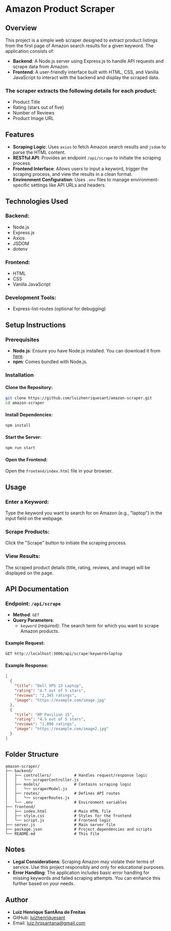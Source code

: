 # Amazon Product Scraper

## Overview
This project is a simple web scraper designed to extract product listings from the first page of Amazon search results for a given keyword. The application consists of:

- **Backend**: A Node.js server using Express.js to handle API requests and scrape data from Amazon.
- **Frontend**: A user-friendly interface built with HTML, CSS, and Vanilla JavaScript to interact with the backend and display the scraped data.

### The scraper extracts the following details for each product:
- Product Title
- Rating (stars out of five)
- Number of Reviews
- Product Image URL

## Features
- **Scraping Logic**: Uses `axios` to fetch Amazon search results and `jsdom` to parse the HTML content.
- **RESTful API**: Provides an endpoint `/api/scrape` to initiate the scraping process.
- **Frontend Interface**: Allows users to input a keyword, trigger the scraping process, and view the results in a clean format.
- **Environment Configuration**: Uses `.env` files to manage environment-specific settings like API URLs and headers.

## Technologies Used
### Backend:
- Node.js
- Express.js
- Axios
- JSDOM
- dotenv

### Frontend:
- HTML
- CSS
- Vanilla JavaScript

### Development Tools:
- Express-list-routes (optional for debugging)

## Setup Instructions

### Prerequisites
- **Node.js**: Ensure you have Node.js installed. You can download it from [here](https://nodejs.org/).
- **npm**: Comes bundled with Node.js.

### Installation

#### Clone the Repository:
```bash
git clone https://github.com/luizhenriquesant/amazon-scraper.git
cd amazon-scraper
```

#### Install Dependencies:
```bash
npm install
```

#### Start the Server:
```bash
npm run start
```

#### Open the Frontend:
Open the `frontend/index.html` file in your browser.

## Usage

### Enter a Keyword:
Type the keyword you want to search for on Amazon (e.g., "laptop") in the input field on the webpage.

### Scrape Products:
Click the "Scrape" button to initiate the scraping process.

### View Results:
The scraped product details (title, rating, reviews, and image) will be displayed on the page.

## API Documentation

### Endpoint: `/api/scrape`
- **Method**: `GET`
- **Query Parameters**:
  - `keyword` (required): The search term for which you want to scrape Amazon products.

#### Example Request:
```bash
GET http://localhost:3000/api/scrape?keyword=laptop
```

#### Example Response:
```json
[
  {
    "title": "Dell XPS 13 Laptop",
    "rating": "4.7 out of 5 stars",
    "reviews": "2,345 ratings",
    "image": "https://example.com/image.jpg"
  },
  {
    "title": "HP Pavilion 15",
    "rating": "4.5 out of 5 stars",
    "reviews": "1,890 ratings",
    "image": "https://example.com/image2.jpg"
  }
]
```

## Folder Structure
```
amazon-scraper/
├── backend/
│   ├── controllers/          # Handles request/response logic
│   │   └── scraperController.js
│   ├── models/               # Contains scraping logic
│   │   └── scraperModel.js
│   ├── routes/               # Defines API routes
│   │   └── scraperRoutes.js
│   └── .env                  # Environment variables
├── frontend/
│   ├── index.html            # Main HTML file
│   ├── style.css             # Styles for the frontend
│   └── script.js             # Frontend logic
├── server.js                 # Main server file
├── package.json              # Project dependencies and scripts
└── README.md                 # This file
```

## Notes
- **Legal Considerations**: Scraping Amazon may violate their terms of service. Use this project responsibly and only for educational purposes.
- **Error Handling**: The application includes basic error handling for missing keywords and failed scraping attempts. You can enhance this further based on your needs.

## Author
- **Luiz Henrique SantÀna de Freitas**
- GitHub: [luizhenriquesant](https://github.com/luizhenriquesant)
- Email: luiz.hrqsantana@gmail.com

